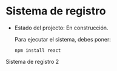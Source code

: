 <h1>Sistema de registro</h1>

- Estado del projecto: En construcción.

  Para ejecutar el sistema, debes poner:

  ```npm install react```

Sistema de registro 2
